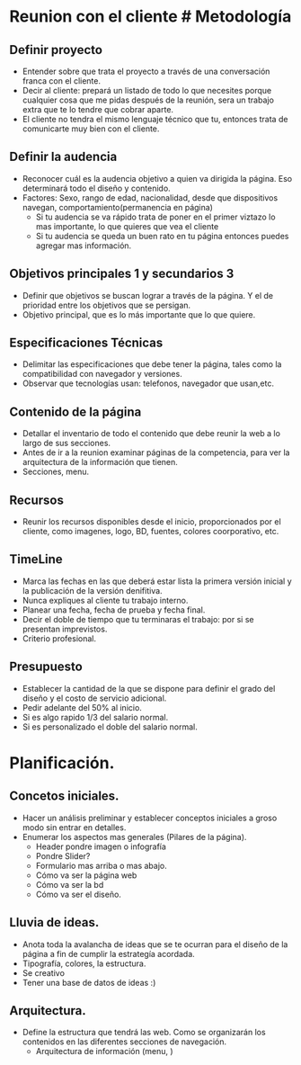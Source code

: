 # Reunion con el cliente # Metodología

## Definir proyecto
* Entender sobre que trata el proyecto a través de una conversación franca con el cliente.
* Decir al cliente: prepará un listado de todo lo que necesites porque cualquier cosa que me pidas después de la reunión, sera un trabajo extra que te lo tendre que cobrar aparte.
* El cliente no tendra el mismo lenguaje técnico que tu, entonces trata de comunicarte muy bien con el cliente.

## Definir la audencia
* Reconocer cuál es la audencia objetivo a quien va dirigida la página. Eso determinará todo el diseño y contenido.
* Factores: Sexo, rango de edad, nacionalidad, desde que dispositivos navegan, comportamiento(permanencia en página)
    - Si tu audencia se va rápido trata de poner en el primer viztazo lo mas importante, lo que quieres que vea el cliente
    - Si tu audencia se queda un buen rato en tu página entonces puedes agregar mas información.
    
## Objetivos principales 1 y secundarios 3
* Definir que objetivos se buscan lograr a través de la página. Y el de prioridad entre los objetivos que se persigan.
* Objetivo principal, que es lo más importante que lo que quiere.

## Especificaciones Técnicas
* Delimitar las especificaciones que debe tener la página, tales como la compatibilidad con navegador y versiones.
* Observar que tecnologías usan: telefonos, navegador que usan,etc.

## Contenido de la página
* Detallar el inventario de todo el contenido que debe reunir la web a lo largo de sus secciones.
* Antes de ir a la reunion examinar páginas de la competencia, para ver la arquitectura de la información que tienen.
* Secciones, menu.

## Recursos
* Reunir los recursos disponibles desde el inicio, proporcionados por el cliente, como imagenes, logo, BD, fuentes, colores coorporativo, etc.

## TimeLine
* Marca las fechas en las que deberá estar lista la primera versión inicial y la publicación de la versión denifitiva.
* Nunca expliques al cliente tu trabajo interno.
* Planear una fecha, fecha de prueba y fecha final.
* Decir el doble de tiempo que tu terminaras el trabajo: por si se presentan imprevistos.
* Criterio profesional.

## Presupuesto
* Establecer la cantidad de la que se dispone para definir el grado del diseño y el costo de servicio adicional.
* Pedir adelante del 50% al inicio.
* Si es algo rapido 1/3 del salario normal.
* Si es personalizado el doble del salario normal.

# Planificación.
## Concetos iniciales.
* Hacer un análisis preliminar y establecer conceptos iniciales a groso modo sin entrar en detalles.
* Enumerar los aspectos mas generales (Pilares de la página).
    - Header pondre imagen o infografía
    - Pondre Slider?
    - Formulario mas arriba o mas abajo.
    - Cómo va ser la página web
    - Cómo va ser la bd
    - Cómo va ser el diseño.

## Lluvia de ideas.
* Anota toda la avalancha de ideas que se te ocurran para el diseño de la página a fin de cumplir la estrategía acordada.
* Tipografía, colores, la estructura.
* Se creativo
* Tener una base de datos de ideas :)

## Arquitectura.
* Define la estructura que tendrá las web. Como se organizarán los contenidos en las diferentes secciones de navegación.
    - Arquitectura de información (menu, )
 